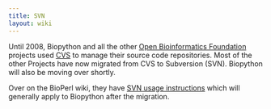 ```yaml
---
title: SVN
layout: wiki
---
```


Until 2008, Biopython and all the other [Open Bioinformatics
Foundation](http://open-bio.org) projects used [CVS](CVS "wikilink") to
manage their source code repositories. Most of the other Projects have
now migrated from CVS to Subversion (SVN). Biopython will also be moving
over shortly.

Over on the BioPerl wiki, they have [SVN usage
instructions](bp:Using_Subversion "wikilink") which will generally apply
to Biopython after the migration.
